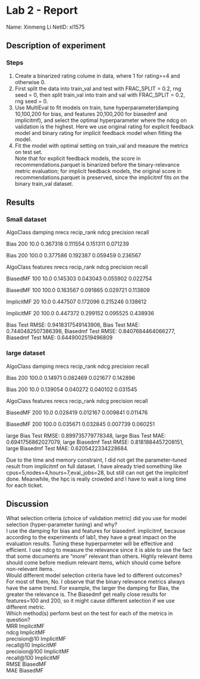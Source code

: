 # Lab 2 - Report

Name: Xinmeng Li
NetID: xl1575

## Description of experiment
### Steps
1. Create a binarized rating colume in data, where 1 for rating>=4 and otherwise 0.
2. First split the data into train_val and test with FRAC_SPLIT = 0.2, rng seed = 0, then split train_val into train and val with FRAC_SPLIT = 0.2, rng seed = 0. 
3. Use MultiEval to fit models on train, tune hyperparameter(damping 10,100,200 for bias, and features 20,100,200 for biasedmf and implicitmf), and select the optimal hyperparameter where the ndcg on validation is the highest. Here we use original rating for explicit feedback model and binary rating for implicit feedback model when fitting the model. 
4. Fit the model with optimal setting on train_val and measure the metrics on test set.\
Note that for explicit feedback models, the score in recommendations.parquet is binarized before the binary-relevance metric evaluation; for implicit feedback models, the original score in recommendations.parquet is preserved, since the implicitmf fits on the binary train_val dataset.
## Results
### Small dataset
AlgoClass damping   nrecs  recip_rank      ndcg  precision    recall

Bias      200       10.0    0.367318  0.111554   0.151311  0.071239

Bias      200      100.0    0.377586  0.192387   0.059459  0.236567

AlgoClass features  nrecs  recip_rank      ndcg  precision    recall

BiasedMF  100        10.0    0.145303  0.043043   0.055902  0.022754

BiasedMF  100       100.0    0.163567  0.091865   0.029721  0.113809

ImplicitMF 20         10.0    0.447507  0.172096   0.215246  0.138612

ImplicitMF 20        100.0    0.447372  0.299152   0.095525  0.438936

Bias Test RMSE:  0.9418317549143906, 
Bias Test MAE:  0.7440482507386398,
Biasedmf Test RMSE:  0.8407684464066277,
Biasedmf Test MAE:  0.6449002519496809
### large dataset
AlgoClass damping   nrecs  recip_rank      ndcg  precision    recall

Bias      200      100.0     0.14971  0.082469   0.021677  0.142896

Bias      200       10.0    0.139054  0.040272   0.040102  0.031545

AlgoClass features  nrecs  recip_rank      ndcg  precision    recall

BiasedMF  200       10.0     0.028419  0.012167   0.009841  0.011476

BiasedMF  200       100.0    0.035671  0.032845   0.007739  0.060251

large Bias Test RMSE:  0.899735779778348,
large Bias Test MAE:  0.6941756862027079,
large Biasedmf Test RMSE:  0.8181884457208151,
large Biasedmf Test MAE:  0.6205422334228684.

Due to the time and memory constraint, I did not get the parameter-tuned result from implicitmf on full dataset. I have already tried something like cpus=5,nodes=4,hours=7,eval_jobs=28, but still can not get the implicitmf done. Meanwhile, the hpc is really crowded and I have to wait a long time for each ticket. 

## Discussion
What selection criteria (choice of validation metric) did you use for model selection (hyper-parameter tuning) and why?\
I use the damping for bias and features for biasedmf. implicitmf, because according to the experiments of lab1, they have a great impact on the evaluation results. Tuning these hyperparmeter will be effective and efficient. I use ndcg to measure the relevance since it is able to use the fact that some documents are “more” relevant than others. Highly relevant items should come before medium relevant items, which should come before non-relevant items.\
Would different model selection criteria have led to different outcomes?\
For most of them, No. I observe that the binary relevance metrics always have the same trend. For example, the larger the damping for Bias, the greater the relevance is. The Biasedmf get really close results for features=100 and 200, so it might cause different selection if we use different metric.\
Which method(s) perform best on the test for each of the metrics in question?\
MRR ImplicitMF\
ndcg ImplicitMF\
precision@10    ImplicitMF\
recall@10 ImplicitMF\
precision@100   ImplicitMF\
recall@100 ImplicitMF\
RMSE BiasedMF\
MAE BiasedMF
